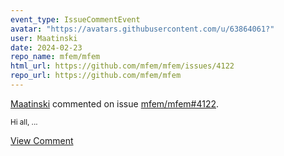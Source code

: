 ```yaml
---
event_type: IssueCommentEvent
avatar: "https://avatars.githubusercontent.com/u/63864061?"
user: Maatinski
date: 2024-02-23
repo_name: mfem/mfem
html_url: https://github.com/mfem/mfem/issues/4122
repo_url: https://github.com/mfem/mfem
---
```


<a href='https://github.com/Maatinski' target='_blank'>Maatinski</a> commented on issue <a href='https://github.com/mfem/mfem/issues/4122' target='_blank'>mfem/mfem#4122</a>.

<small>Hi all,...</small>

<a href='https://github.com/mfem/mfem/issues/4122' target='_blank'>View Comment</a>